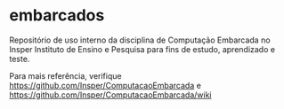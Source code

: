 # embarcados

Repositório de uso interno da disciplina de Computação Embarcada no Insper Instituto de Ensino e Pesquisa para fins de estudo, aprendizado e teste. 

Para mais referência, verifique https://github.com/Insper/ComputacaoEmbarcada e https://github.com/Insper/ComputacaoEmbarcada/wiki  
